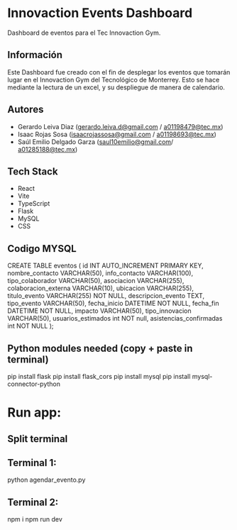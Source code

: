 # Innovaction Events Dashboard

Dashboard de eventos para el Tec Innovaction Gym.

## Información

Este Dashboard fue creado con el fin de desplegar los eventos que tomarán lugar en el Innovaction Gym del Tecnológico de Monterrey. Esto se hace mediante la lectura de un excel, y su despliegue de manera de calendario.

## Autores

- Gerardo Leiva Diaz (gerardo.leiva.d@gmail.com / a01198479@tec.mx)
- Isaac Rojas Sosa (isaacrojassosa@gmail.com / a01198693@tec.mx)
- Saúl Emilio Delgado Garza (saul10emilio@gmail.com/ a01285188@tec.mx)

## Tech Stack
- React
- Vite
- TypeScript
- Flask
- MySQL
- CSS

## Codigo MYSQL

CREATE TABLE eventos (
id INT AUTO_INCREMENT PRIMARY KEY,
nombre_contacto VARCHAR(50),
info_contacto VARCHAR(100),
tipo_colaborador VARCHAR(50),
asociacion VARCHAR(255),
colaboracion_externa VARCHAR(10),
ubicacion VARCHAR(255),
titulo_evento VARCHAR(255) NOT NULL,
descripcion_evento TEXT,
tipo_evento VARCHAR(50),
fecha_inicio DATETIME NOT NULL,
fecha_fin DATETIME NOT NULL,
impacto VARCHAR(50),
tipo_innovacion VARCHAR(50),
usuarios_estimados int NOT null,
asistencias_confirmadas int NOT NULL
);

## Python modules needed (copy + paste in terminal)
pip install flask
pip install flask_cors
pip install mysql
pip install mysql-connector-python

# Run app:
## Split terminal
## Terminal 1:
python agendar_evento.py

## Terminal 2:
npm i
npm run dev

